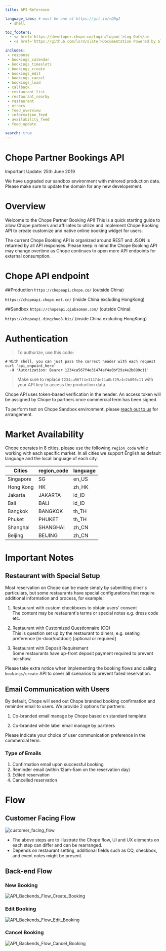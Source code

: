 ```yaml
---
title: API Reference

language_tabs: # must be one of https://git.io/vQNgJ
  - shell

toc_footers:
  - <a href='https://developer.chope.co/login/logout'>Log Out</a>
  - <a href='https://github.com/lord/slate'>Documentation Powered by Slate</a>

includes:
 - response
 - bookings_calendar
 - bookings_timeslots
 - bookings_create
 - bookings_edit
 - bookings_cancel
 - bookings_load
 - callback
 - restaurant_list
 - restaurant_nearby
 - restaurant
 - errors
 - feed_overview
 - information_feed
 - availability_feed
 - feed_update

search: true
---
```


# Chope Partner Bookings API 

Important Update: 25th June 2019

We have upgraded our sandbox environment with mirrored production data. Please make sure to update the domain for any new developement. 

# Overview

Welcome to the Chope Partner Booking API! This is a quick starting guide to allow Chope partners and affiliates to utilize and implement Chope Booking API to create customize and native online booking widget for users.

The current Chope Booking API is organized around REST and JSON is returned by all API responses. Please keep in mind the Chope Booking API may change overtime as Chope continues to open more API endpoints for external consumption.

# Chope API endpoint

##Production
`https://chopeapi.chope.co/` (outside China)

`https://chopeapi.chope.net.cn/` (inside China excluding HongKong)

##Sandbox
`https://chopeapi.qiubaoman.com/` (outside China)

`https://chopeapi.dingzhuo8.biz/` (inside China excluding HongKong)

# Authentication

> To authorize, use this code: 

```shell
# With shell, you can just pass the correct header with each request
curl 'api_enpoint_here' 
  -H 'Autorization: Bearer 1234ca567f4e31474ef4a0bf29z4e2b890c11'
```

> Make sure to replace `1234ca567f4e31474ef4a0bf29z4e2b890c11` with your API key to access the production data.

Chope API uses token-based verification in the header. An access token will be assigned by Chope to partners once commercial term has been signed. 

To perform test on Chope Sandbox environment, please [reach out to us](mailto:product-team@chope.co) for arrangement. 

# Market Availability

Chope operates in 8 cities, please use the following `region_code` while working with each specific market. In all cities we support English as default language and the local language of each city. 

Cities | region_code | language 
------ | ----------- | --------
Singapore | SG | en_US
Hong Kong | HK | zh_HK
Jakarta | JAKARTA | id_ID
Bali | BALI | id_ID
Bangkok | BANGKOK | th_TH
Phuket | PHUKET | th_TH
Shanghai | SHANGHAI | zh_CN
Beijing | BEIJING | zh_CN

# Important Notes

## Restaurant with Special Setup
Most reservation on Chope can be made simply by submitting diner's particulars, but some restaurants have special configurations that require additional information and process, for example: 

1. Restaurant with custom checkboxes to obtain users' consent  
  The content may be restaurant's terms or special notes e.g. dress code etc. 

2. Restaurant with Customized Questionnaire (CQ)  
  This is question set up by the restaurant to diners, e.g. seating preference (in-door/outdoor) [optional or required] 

3. Restaurant with Deposit Requirement  
  Some restaurants have up-front deposit payment required to prevent no-show.

Please take extra notice when implementing the booking flows and calling `bookings/create` API to cover all scenarios to prevent failed reservation.

## Email Communication with Users
By default, Chope will send out Chope branded booking confirmation and reminder email to users. We provide 2 options for partners:

1. Co-branded email manage by Chope based on standard template

2. Co-branded white label email manage by partners 

Please indicate your choice of user communication preference in the commercial term.

### Type of Emails
1. Confirmation email upon successful booking
2. Reminder email (within 12am-5am on the reservation day)
3. Edited reservation 
4. Cancelled reservation


# Flow
## Customer Facing Flow
![customer_facing_flow](customer_facing_flow.png)

- The above steps are to illustrate the Chope flow, UI and UX elements on each step can differ and can be rearranged.
- Depends on restaurant setting, additional fields such as CQ, checkbox, and event notes might be present.

## Back-end Flow
### New Booking
![API_Backends_Flow_Create_Booking](API_Backends_Flow_Create_Booking.png)

### Edit Booking
![API_Backends_Flow_Edit_Booking](API_Backends_Flow_Edit_Booking.png)

### Cancel Booking
![API_Backends_Flow_Cancel_Booking](API_Backends_Flow_Cancel_Booking.png)